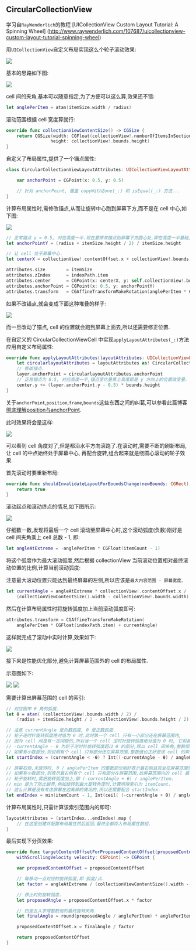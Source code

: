## CircularCollectionView
 
学习自`RayWenderlich`的教程 [UICollectionView Custom Layout Tutorial: A Spinning Wheel]
(http://www.raywenderlich.com/107687/uicollectionview-custom-layout-tutorial-spinning-wheel)
 
用`UICollectionView`自定义布局实现这么个轮子滚动效果:

![](https://github.com/949478479/Learning-Notes/blob/master/CircularCollectionView-screenshot/final-scrolling.gif)

基本的思路如下图:

![](https://github.com/949478479/Learning-Notes/blob/master/CircularCollectionView-screenshot/Screenshot-2015-06-01-14.11.42.png)

cell 间的夹角,基本可以随意指定,为了方便可以这么算,效果还不错:

```swift
let anglePerItem = atan(itemSize.width / radius)
```

滚动范围根据 cell 宽度算就行:

```swift
override func collectionViewContentSize() -> CGSize {
    return CGSize(width: CGFloat(collectionView!.numberOfItemsInSection(0)) * itemSize.width,
                 height: collectionView!.bounds.height)
}
```

自定义了布局属性,提供了一个锚点属性:

```swift
class CircularCollectionViewLayoutAttributes: UICollectionViewLayoutAttributes {

    var anchorPoint = CGPoint(x: 0.5, y: 0.5)

    // 针对 anchorPoint, 覆盖 copyWithZone(_:) 和 isEqual(_:) 方法...
}
```

计算布局属性时,需修改锚点,从而让旋转中心跑到屏幕下方,而不是在 cell 中心,如下图:

![](https://github.com/949478479/Learning-Notes/blob/master/CircularCollectionView-screenshot/Screenshot-2015-06-01-16.22.12-192x500.png)

```swift
// 正常锚点 y = 0.5, 对应高度一半.现在要修改锚点到屏幕下方圆心处,即在高度一半基础上加上半径. 
let anchorPointY = (radius + itemSize.height / 2) / itemSize.height

// 让 cell 位于屏幕中心.
let centerX = collectionView!.contentOffset.x + collectionView!.bounds.width / 2

attributes.size        = itemSize
attributes.zIndex      = indexPath.item
attributes.center      = CGPoint(x: centerX, y: self.collectionView!.bounds.midY)
attributes.anchorPoint = CGPoint(x: 0.5, y: anchorPointY)
attributes.transform   = CGAffineTransformMakeRotation(anglePerItem * CGFloat(indexPath.item))
```

如果不改锚点,就会变成下面这种堆叠的样子:

![](https://github.com/949478479/Learning-Notes/blob/master/CircularCollectionView-screenshot/Screenshot-2015-05-27-17.56.29-700x417.png)

而一旦改动了锚点, cell 的位置就会跑到屏幕上面去,所以还需要修正位置.

在自定义的 CircularCollectionViewCell 中实现`applyLayoutAttributes(_:)`方法应用自定义布局属性:

```swift
override func applyLayoutAttributes(layoutAttributes: UICollectionViewLayoutAttributes!) {
    let circularlayoutAttributes = layoutAttributes as! CircularCollectionViewLayoutAttributes
    // 修改锚点.
    layer.anchorPoint = circularlayoutAttributes.anchorPoint
    // 正常锚点为 0.5, 对应高度一半,锚点变化量乘上高度即是 y 方向上的位置改变量.
    center.y += (layer.anchorPoint.y - 0.5) * bounds.height
}
```

关于`anchorPoint`,`position`,`frame`,`bounds`这些东西之间的纠葛,可以参看此篇博客 
[彻底理解position与anchorPoint](http://wonderffee.github.io/blog/2013/10/13/understand-anchorpoint-and-position/).

此时效果将会是这样:

![](https://github.com/949478479/Learning-Notes/blob/master/CircularCollectionView-screenshot/scrolling-off.gif)

可以看到 cell 角度对了,但是都沿水平方向滚跑了.在滚动时,需要不断的刷新布局,让 cell 的中点始终处于屏幕中心,
再配合旋转,组合起来就是绕圆心滚动的轮子效果.

首先滚动时要重新布局:

```swift
override func shouldInvalidateLayoutForBoundsChange(newBounds: CGRect) -> Bool {
    return true
}
```

滚动起点和滚动终点的情况,如下图所示:

![](https://github.com/949478479/Learning-Notes/blob/master/CircularCollectionView-screenshot/combined-700x391.png)

仔细数一数,发现将最后一个 cell 滚动至屏幕中心时,这个滚动弧度(负数)刚好是 cell 间夹角乘上 cell 总数 - 1, 即:

```swift
let angleAtExtreme = -anglePerItem * CGFloat(itemCount - 1)
```

将这个弧度作为最大滚动弧度,然后根据 collectionView 当前滚动位置相对最终滚动位置的比例,计算当前滚动弧度:

注意最大滚动位置只能达到最终屏幕的左侧,所以应该是`最大内容范围 - 屏幕宽度`.

```swift
let currentAngle = angleAtExtreme * collectionView!.contentOffset.x / 
    (collectionViewContentSize().width - collectionView!.bounds.width)
```

然后在计算布局属性时将旋转弧度加上当前滚动弧度即可:

```swift
attributes.transform = CGAffineTransformMakeRotation(
    anglePerItem * CGFloat(indexPath.item) + currentAngle)
```

这样就完成了滚动中实时计算,效果如下:

![](https://github.com/949478479/Learning-Notes/blob/master/CircularCollectionView-screenshot/final-scrolling.gif)

接下来是性能优化部分,避免计算屏幕范围外的 cell 的布局属性.

示意图如下:

![](https://github.com/949478479/Learning-Notes/blob/master/CircularCollectionView-screenshot/Screenshot-2015-06-01-17.46.48-508x500.png)
![](https://github.com/949478479/Learning-Notes/blob/master/CircularCollectionView-screenshot/Screenshot-2015-06-01-18.23.05-465x500.png)

需要计算出屏幕范围的 cell 的索引:

```swift
// 对应图中 θ 角的弧度.
let θ = atan( (collectionView!.bounds.width / 2) /
    (radius + itemSize.height / 2 - collectionView!.bounds.height / 2) )

// 注意 currentAngle 是负数弧度, θ 是正数弧度.
// 轮子逆时针旋转弧度绝对值为 θ 时,此时第一个 cell 只有一小部分还在屏幕范围内,
// 因为 cell 间是有一定间距的,所以当一个 cell 逆时针旋转弧度绝对值为 θ 时, 它前面的 cell 肯定是在屏幕外的.
// -currentAngle - θ 为轮子逆时针旋转弧度超过 θ 的部分,除以 cell 间夹角,整数部分即是屏幕范围外的 cell 个数.
// 如果有小数部分,则说明有个 cell 只有部分还在屏幕范围.整数值也正好是该 cell 的索引.
let startIndex = (currentAngle < -θ) ? Int((-currentAngle - θ) / anglePerItem) : 0

// 屏幕右侧,未旋转时, θ / anglePerItem 的整数部分刚好表示最右侧且完全在屏幕范围的 cell 的索引,
// 如果有小数部分,则表示最右侧有个 cell 只有部分在屏幕范围,故屏幕范围内的 cell 最大索引要用 ceil(_:) 上舍入.
// 轮子旋转时,需把旋转弧度加上,即 (-currentAngle + θ) / anglePerItem. 
// min 是为了防止越界,例如旋转到最大旋转角度时,计算所得索引为 itemCount.
// 这么计算是没有考虑屏幕左边离屏的情况的,所以还需要配合 startIndex.
let endIndex = min(itemCount - 1, Int(ceil( (-currentAngle + θ) / anglePerItem )))
```

计算布局属性时,只需计算该索引范围内的即可:

```swift
layoutAttributes = (startIndex...endIndex).map {
    // 在这里创建并配置布局属性然后返回,最终全都存入布局属性数组.
}
```

最后实现下分页效果:

```swift
override func targetContentOffsetForProposedContentOffset(proposedContentOffset: CGPoint,
    withScrollingVelocity velocity: CGPoint) -> CGPoint {

    var proposedContentOffset = proposedContentOffset

    // 每移动一点对应的旋转弧度,即 弧度/点.
    let factor = angleAtExtreme / (collectionViewContentSize().width - collectionView!.bounds.width)

    // 停止时的旋转弧度.
    let proposedAngle = proposedContentOffset.x * factor

    // 四舍五入求得整数倍的最终旋转夹角.
    let finalAngle = round(proposedAngle / anglePerItem) * anglePerItem

    proposedContentOffset.x = finalAngle / factor

    return proposedContentOffset
}
```
